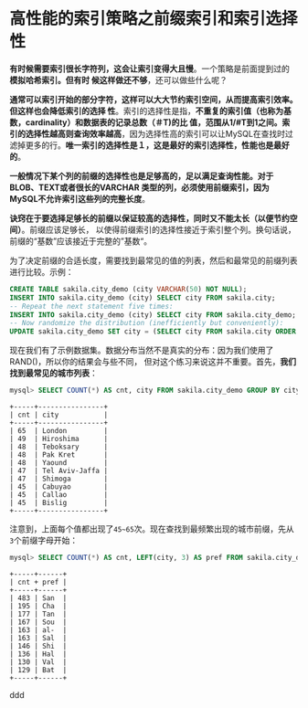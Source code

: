 高性能的索引策略之前缀索引和索引选择性
================================================================================
**有时候需要索引很长字符列，这会让索引变得大且慢**。一个策略是前面提到过的 **模拟哈希索引。但有时
候这样做还不够**，还可以做些什么呢？

**通常可以索引开始的部分字符，这样可以大大节约索引空间，从而提高索引效率。但这样也会降低索引的选择
性**。索引的选择性是指，**不重复的索引值（也称为基数，cardinality）和数据表的记录总数（＃T)的比
值，范围从1/#T到1之间。索引的选择性越高则查询效率越高**，因为选择性高的索引可以让MySQL在查找时过
滤掉更多的行。**唯一索引的选择性是１，这是最好的索引选择性，性能也是最好的**。

**一般情况下某个列的前缀的选择性也是足够高的，足以满足查询性能。对于BLOB、TEXT或者很长的VARCHAR
类型的列，必须使用前缀索引，因为MySQL不允许索引这些列的完整长度**。

**诀窍在于要选择足够长的前缀以保证较高的选择性，同时又不能太长（以便节约空间）**。前缀应该足够长，
以使得前缀索引的选择性接近于索引整个列。换句话说，前缀的“基数”应该接近于完整的”基数“。

为了决定前缀的合适长度，需要找到最常见的值的列表，然后和最常见的前缀列表进行比较。示例：
```sql
CREATE TABLE sakila.city_demo (city VARCHAR(50) NOT NULL);
INSERT INTO sakila.city_demo (city) SELECT city FROM sakila.city;
-- Repeat the next statement five times:
INSERT INTO sakila.city_demo (city) SELECT city FROM sakila.city_demo;
-- Now randomize the distribution (inefficiently but conveniently):
UPDATE sakila.city_demo SET city = (SELECT city FROM sakila.city ORDER BY RAND() limit 1);
```
现在我们有了示例数据集。数据分布当然不是真实的分布：因为我们使用了RAND()，所以你的结果会与些不同，
但对这个练习来说这并不重要。首先，**我们找到最常见的城市列表**：
```sql
mysql> SELECT COUNT(*) AS cnt, city FROM sakila.city_demo GROUP BY city ORDER BY cnt DESC LIMIT 10;
```
```
+-----+----------------+
| cnt | city           |
+-----+----------------+
| 65  | London         |
| 49  | Hiroshima      |
| 48  | Teboksary      |
| 48  | Pak Kret       |
| 48  | Yaound         |
| 47  | Tel Aviv-Jaffa |
| 47  | Shimoga        |
| 45  | Cabuyao        |
| 45  | Callao         |
| 45  | Bislig         |
+-----+----------------+
```
注意到，上面每个值都出现了`45~65`次。现在查找到最频繁出现的城市前缀，先从`3`个前缀字母开始：
```sql
mysql> SELECT COUNT(*) AS cnt, LEFT(city, 3) AS pref FROM sakila.city_demo GROUP BY pref ORDER BY cnt DESC LIMIT 10;
```
```
+-----+------+
| cnt + pref |
+-----+------+
| 483 | San  |
| 195 | Cha  |
| 177 | Tan  |
| 167 | Sou  |
| 163 | al-  |
| 163 | Sal  |
| 146 | Shi  |
| 136 | Hal  |
| 130 | Val  |
| 129 | Bat  |
+-----+------+
```








































ddd
